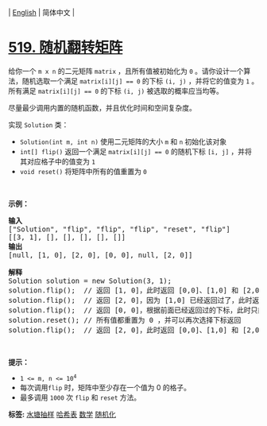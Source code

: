 | [English](README_EN.md) | 简体中文 |

# [519. 随机翻转矩阵](https://leetcode.cn/problems/random-flip-matrix)
<p>给你一个 <code>m x n</code> 的二元矩阵 <code>matrix</code> ，且所有值被初始化为 <code>0</code> 。请你设计一个算法，随机选取一个满足&nbsp;<code>matrix[i][j] == 0</code> 的下标&nbsp;<code>(i, j)</code> ，并将它的值变为 <code>1</code> 。所有满足 <code>matrix[i][j] == 0</code> 的下标 <code>(i, j)</code> 被选取的概率应当均等。</p>

<p>尽量最少调用内置的随机函数，并且优化时间和空间复杂度。</p>

<p>实现 <code>Solution</code> 类：</p>

<ul>
	<li><code>Solution(int m, int n)</code> 使用二元矩阵的大小 <code>m</code> 和 <code>n</code> 初始化该对象</li>
	<li><code>int[] flip()</code> 返回一个满足&nbsp;<code>matrix[i][j] == 0</code> 的随机下标 <code>[i, j]</code> ，并将其对应格子中的值变为 <code>1</code></li>
	<li><code>void reset()</code> 将矩阵中所有的值重置为 <code>0</code></li>
</ul>

<p>&nbsp;</p>

<p><strong>示例：</strong></p>

<pre>
<strong>输入</strong>
["Solution", "flip", "flip", "flip", "reset", "flip"]
[[3, 1], [], [], [], [], []]
<strong>输出</strong>
[null, [1, 0], [2, 0], [0, 0], null, [2, 0]]

<strong>解释</strong>
Solution solution = new Solution(3, 1);
solution.flip();  // 返回 [1, 0]，此时返回 [0,0]、[1,0] 和 [2,0] 的概率应当相同
solution.flip();  // 返回 [2, 0]，因为 [1,0] 已经返回过了，此时返回 [2,0] 和 [0,0] 的概率应当相同
solution.flip();  // 返回 [0, 0]，根据前面已经返回过的下标，此时只能返回 [0,0]
solution.reset(); // 所有值都重置为 0 ，并可以再次选择下标返回
solution.flip();  // 返回 [2, 0]，此时返回 [0,0]、[1,0] 和 [2,0] 的概率应当相同</pre>

<p>&nbsp;</p>

<p><strong>提示：</strong></p>

<ul>
	<li><code>1 &lt;= m, n &lt;= 10<sup>4</sup></code></li>
	<li>每次调用<code>flip</code> 时，矩阵中至少存在一个值为 0 的格子。</li>
	<li>最多调用 <code>1000</code> 次 <code>flip</code> 和 <code>reset</code> 方法。</li>
</ul>

**标签:**  [水塘抽样](https://leetcode.cn/tag/reservoir-sampling) [哈希表](https://leetcode.cn/tag/hash-table) [数学](https://leetcode.cn/tag/math) [随机化](https://leetcode.cn/tag/randomized) 